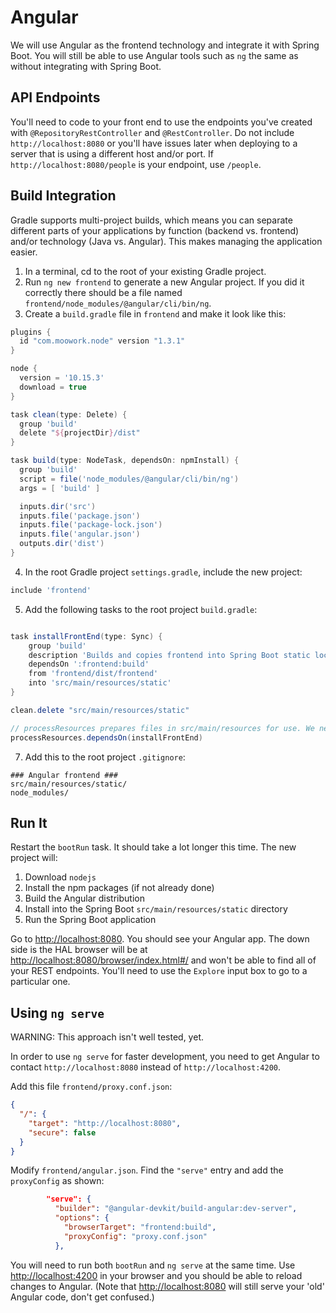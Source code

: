 # Angular

We will use Angular as the frontend technology and integrate it with Spring Boot. You will still be able to use Angular tools such as `ng` the same as without integrating with Spring Boot.

## API Endpoints

You'll need to code to your front end to use the endpoints you've created with `@RepositoryRestController` and `@RestController`. Do not include `http://localhost:8080` or you'll have issues later when deploying to a server that is using a different host and/or port. If `http://localhost:8080/people` is your endpoint, use `/people`.

## Build Integration

Gradle supports multi-project builds, which means you can separate different parts of your applications by function (backend vs. frontend) and/or technology (Java vs. Angular). This makes managing the application easier.

1. In a terminal, cd to the root of your existing Gradle project.
2. Run `ng new frontend` to generate a new Angular project. If you did it correctly there should be a file named `frontend/node_modules/@angular/cli/bin/ng`.
3. Create a `build.gradle` file in `frontend` and make it look like this:

```groovy
plugins {
  id "com.moowork.node" version "1.3.1"
}

node {
  version = '10.15.3'
  download = true
}

task clean(type: Delete) {
  group 'build'
  delete "${projectDir}/dist"
}

task build(type: NodeTask, dependsOn: npmInstall) {
  group 'build'
  script = file('node_modules/@angular/cli/bin/ng')
  args = [ 'build' ]

  inputs.dir('src')
  inputs.file('package.json')
  inputs.file('package-lock.json')
  inputs.file('angular.json')
  outputs.dir('dist')
}
```

4. In the root Gradle project `settings.gradle`, include the new project:

```groovy
include 'frontend'
```

5. Add the following tasks to the root project `build.gradle`:

```groovy

task installFrontEnd(type: Sync) {
    group 'build'
    description 'Builds and copies frontend into Spring Boot static location'
    dependsOn ':frontend:build'
    from 'frontend/dist/frontend'
    into 'src/main/resources/static'
}

clean.delete "src/main/resources/static"

// processResources prepares files in src/main/resources for use. We need the Angular app in place before this task.
processResources.dependsOn(installFrontEnd)
```

7. Add this to the root project `.gitignore`:

```.gitignore
### Angular frontend ###
src/main/resources/static/
node_modules/
```

## Run It

Restart the `bootRun` task. It should take a lot longer this time. The new project will:

1. Download `nodejs`
2. Install the npm packages (if not already done)
3. Build the Angular distribution
4. Install into the Spring Boot `src/main/resources/static` directory
5. Run the Spring Boot application

Go to <http://localhost:8080>. You should see your Angular app. The down side is the HAL browser will be at <http://localhost:8080/browser/index.html#/> and won't be able to find all of your REST endpoints. You'll need to use the `Explore` input box to go to a particular one.

## Using `ng serve`

WARNING: This approach isn't well tested, yet.

In order to use `ng serve` for faster development, you need to get Angular to contact `http://localhost:8080` instead of `http://localhost:4200`.

Add this file `frontend/proxy.conf.json`:

```json
{
  "/": {
    "target": "http://localhost:8080",
    "secure": false
  }
}
```

Modify `frontend/angular.json`. Find the `"serve"` entry and add the `proxyConfig` as shown:

```json
        "serve": {
          "builder": "@angular-devkit/build-angular:dev-server",
          "options": {
            "browserTarget": "frontend:build",
            "proxyConfig": "proxy.conf.json"
          },
```

You will need to run both `bootRun` and `ng serve` at the same time. Use <http://localhost:4200> in your browser and you should be able to reload changes to Angular. (Note that <http://localhost:8080> will still serve your 'old' Angular code, don't get confused.)
